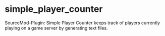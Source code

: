 # simple_player_counter
SourceMod-Plugin: Simple Player Counter keeps track of players currently playing on a game server by generating text files.
